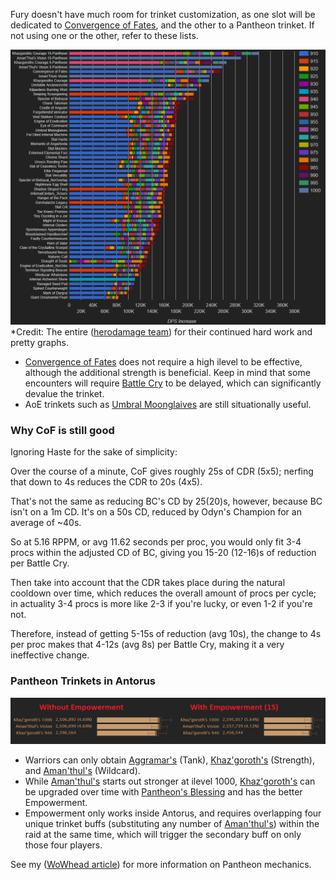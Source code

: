 Fury doesn't have much room for trinket customization, as one slot will be dedicated to [Convergence of Fates](http://www.wowhead.com/item=140806/convergence-of-fates), and the other to a Pantheon trinket. If not using one or the other, refer to these lists.

<img class="center-image border" src="/images/fury/trinkets/trinkets.png"><br>
*Credit: The entire (<a class="text-link" target="_blank" href="https://www.herodamage.com">herodamage team</a>) for their continued hard work and pretty graphs.

<ul>
<li><a href="http://www.wowhead.com/item=140806/convergence-of-fates">Convergence of Fates</a> does not require a high ilevel to be effective, although the additional strength is beneficial. Keep in mind that some encounters will require <a href="http://www.wowhead.com/spell=1719/battle-cry">Battle Cry</a> to be delayed, which can significantly devalue the trinket.</li>
<li>AoE trinkets such as <a href="http://www.wowhead.com/item=147012/umbral-moonglaives">Umbral Moonglaives</a> are still situationally useful.</li>
</ul>

### Why CoF is still good

Ignoring Haste for the sake of simplicity:

Over the course of a minute, CoF gives roughly 25s of CDR (5x5); nerfing that down to 4s reduces the CDR to 20s (4x5).

That's not the same as reducing BC's CD by 25(20)s, however, because BC isn't on a 1m CD. It's on a 50s CD, reduced by Odyn's Champion for an average of ~40s.

So at 5.16 RPPM, or avg 11.62 seconds per proc, you would only fit 3-4 procs within the adjusted CD of BC, giving you 15-20 (12-16)s of reduction per Battle Cry.

Then take into account that the CDR takes place during the natural cooldown over time, which reduces the overall amount of procs per cycle; in actuality 3-4 procs is more like 2-3 if you're lucky, or even 1-2 if you're not.

Therefore, instead of getting 5-15s of reduction (avg 10s), the change to 4s per proc makes that 4-12s (avg 8s) per Battle Cry, making it a very ineffective change.

### Pantheon Trinkets in Antorus

<img class="center-image border" src="/images/fury/trinkets/pantheon.png">

<ul>
<li>Warriors can only obtain <a href="http://www.wowhead.com/item=154173/aggramars-conviction">Aggramar's</a> (Tank), <a href="http://www.wowhead.com/item=154176/khazgoroths-courage">Khaz'goroth's</a> (Strength), and <a href="http://www.wowhead.com/item=154172/amanthuls-vision">Aman'thul's</a> (Wildcard).</li>
<li>While <a href="http://www.wowhead.com/item=154172/amanthuls-vision">Aman'thul's</a> starts out stronger at ilevel 1000, <a href="http://www.wowhead.com/item=154176/khazgoroths-courage">Khaz'goroth's</a> can be upgraded over time with <a href="Pantheon's Blessing">Pantheon's Blessing</a> and has the better Empowerment.</li>
<li>Empowerment only works inside Antorus, and requires overlapping four unique trinket buffs (substituting any number of <a href="http://www.wowhead.com/item=154172/amanthuls-vision">Aman'thul's</a>) within the raid at the same time, which will trigger the secondary buff on only those four players.</li>
</ul>

See my (<a class="text-link" target="_blank" href="http://www.wowhead.com/news=277048/everything-we-know-about-the-antorus-pantheon-trinkets">WoWhead article</a>) for more information on Pantheon mechanics.